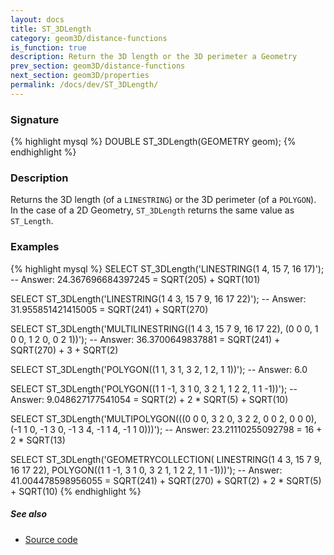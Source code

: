 ```yaml
---
layout: docs
title: ST_3DLength
category: geom3D/distance-functions
is_function: true
description: Return the 3D length or the 3D perimeter a Geometry
prev_section: geom3D/distance-functions
next_section: geom3D/properties
permalink: /docs/dev/ST_3DLength/
---
```


### Signature

{% highlight mysql %}
DOUBLE ST_3DLength(GEOMETRY geom);
{% endhighlight %}

### Description

Returns the 3D length (of a `LINESTRING`) or the 3D perimeter (of a `POLYGON`).
In the case of a 2D Geometry, `ST_3DLength` returns the same value as
`ST_Length`.

### Examples

{% highlight mysql %}
SELECT ST_3DLength('LINESTRING(1 4, 15 7, 16 17)');
-- Answer:    24.367696684397245 = SQRT(205) + SQRT(101)

SELECT ST_3DLength('LINESTRING(1 4 3, 15 7 9, 16 17 22)');
-- Answer:    31.955851421415005 = SQRT(241) + SQRT(270)

SELECT ST_3DLength('MULTILINESTRING((1 4 3, 15 7 9, 16 17 22),
                                    (0 0 0, 1 0 0, 1 2 0, 0 2 1))');
-- Answer:    36.3700649837881 = SQRT(241) + SQRT(270) + 3 + SQRT(2)

SELECT ST_3DLength('POLYGON((1 1, 3 1, 3 2, 1 2, 1 1))');
-- Answer:    6.0

SELECT ST_3DLength('POLYGON((1 1 -1, 3 1 0, 3 2 1, 1 2 2, 1 1 -1))');
-- Answer:    9.048627177541054 = SQRT(2) + 2 * SQRT(5) + SQRT(10)

SELECT ST_3DLength('MULTIPOLYGON(((0 0 0, 3 2 0, 3 2 2, 0 0 2, 0 0 0),
                                  (-1 1 0, -1 3 0, -1 3 4, -1 1 4, -1 1 0)))');
-- Answer:    23.21110255092798 = 16 + 2 * SQRT(13)

SELECT ST_3DLength('GEOMETRYCOLLECTION(
                      LINESTRING(1 4 3, 15 7 9, 16 17 22),
                      POLYGON((1 1 -1, 3 1 0, 3 2 1, 1 2 2, 1 1 -1)))');
-- Answer:    41.004478598956055 = SQRT(241) + SQRT(270) + SQRT(2) + 2 * SQRT(5) + SQRT(10)
{% endhighlight %}

##### See also

* <a href="https://github.com/irstv/H2GIS/blob/master/h2spatial-ext/src/main/java/org/h2gis/h2spatialext/function/spatial/properties/ST_3DLength.java" target="_blank">Source code</a>
